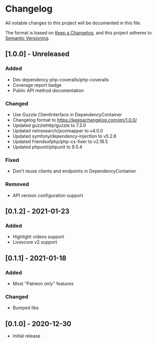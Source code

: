 # Changelog

All notable changes to this project will be documented in this file.

The format is based on [Keep a Changelog](https://keepachangelog.com/en/1.0.0/),
and this project adheres to [Semantic Versioning](https://semver.org/spec/v2.0.0.html).

## [1.0.0] - Unreleased

### Added
- Dev dependency php-coveralls/php-coveralls
- Coverage report badge
- Public API method documentation

### Changed
- Use Guzzle ClientInterface in DependencyContainer
- Changelog format to https://keepachangelog.com/en/1.0.0/
- Updated guzzlehttp/guzzle to 7.3.0
- Updated netresearch/jsonmapper to v4.0.0
- Updated symfony/dependency-injection to v5.2.6
- Updated friendsofphp/php-cs-fixer to v2.18.5
- Updated phpunit/phpunit to 9.5.4

### Fixed
- Don't reuse clients and endpoints in DependencyContainer

### Removed
- API version configuration support

## [0.1.2] - 2021-01-23

### Added
- Highlight videos support
- Livescore v2 support

## [0.1.1] - 2021-01-18

### Added
- Most "Patreon only" features
  
### Changed
- Bumped libs

## [0.1.0] - 2020-12-30
- Initial release
